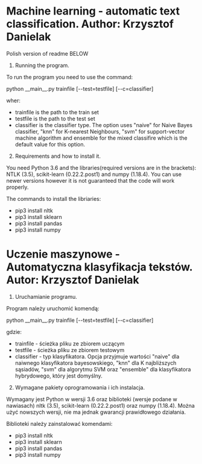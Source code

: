 # Machine learning - automatic text classification. Author: Krzysztof Danielak

Polish version of readme BELOW

1. Running the program.

To run the program you need to use the command:

python \_\_main\_\_.py trainfile [--test=testfile] [--c=classifier] 

wher:
- trainfile is the path to the train set
- testfile is the path to the test set
- classifier is the classifier type. The option uses "naive" for Naive Bayes classifier, "knn" for K-nearest Neighbours, "svm" for support-vector machine algorithm and ensemble for the mixed classifire which is the default value for this option.

2. Requirements and how to install it.

You need Python 3.6 and the libraries(required versions are in the brackets): NTLK (3.5), scikit-learn (0.22.2.post1) and numpy (1.18.4). You can use newer versions however it is not guaranteed that the code will work properly.

The commands to install the libriaries:
- pip3 install nltk
- pip3 install sklearn
- pip3 install pandas
- pip3 install numpy

# Uczenie maszynowe - Automatyczna klasyfikacja tekstów. Autor: Krzysztof Danielak

1. Uruchamianie programu.

Program należy uruchomić komendą:

python \_\_main\_\_.py trainfile [--test=testfile] [--c=classifier] 

gdzie:
- trainfile - ścieżka pliku ze zbiorem uczącym
- testfile - ścieżka pliku ze zbiorem testowym
- classifier - typ klasyfikatora. Opcja przyjmuje wartości "naive" dla naiwnego klasyfikatora bayesowskiego, "knn" dla K najbliższych sąsiadów, "svm" dla algorytmu SVM oraz "ensemble" dla klasyfikatora hybrydowego, który jest domyślny.

2. Wymagane pakiety oprogramowania i ich instalacja.

Wymagany jest Python w wersji 3.6 oraz biblioteki (wersje podane w nawiasach) nltk (3.5), scikit-learn (0.22.2.post1) oraz numpy (1.18.4). Można użyć nowszych wersji, nie ma jednak gwarancji prawidłowego działania.

Biblioteki należy zainstalować komendami: 
- pip3 install nltk
- pip3 install sklearn
- pip3 install pandas
- pip3 install numpy

